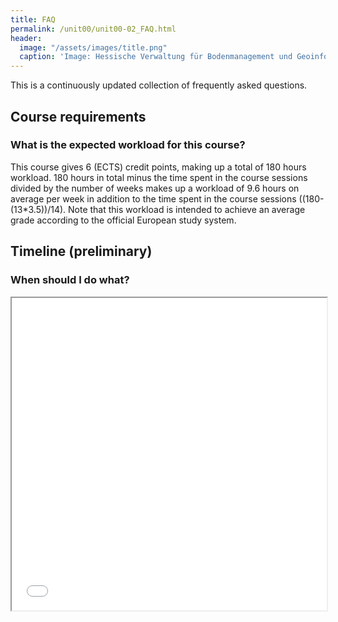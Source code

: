 ```yaml
---
title: FAQ
permalink: /unit00/unit00-02_FAQ.html
header:
  image: "/assets/images/title.png"
  caption: 'Image: Hessische Verwaltung für Bodenmanagement und Geoinformation'
---
```



This is a continuously updated collection of frequently asked questions.


## Course requirements

### What is the expected workload for this course?
This course gives 6 (ECTS) credit points, making up a total of 180 hours workload.
180 hours in total minus the time spent in the course sessions divided by the number of weeks makes up a workload of 9.6 hours on average per week in addition to the time spent in the course sessions ((180-(13*3.5))/14). Note that this workload is intended to achieve an average grade according to the official European study system.

## Timeline (preliminary)
### When should I do what?

<iframe
  src="../assets/timeline.html"
  style="width:100%; height:500px;"
></iframe>